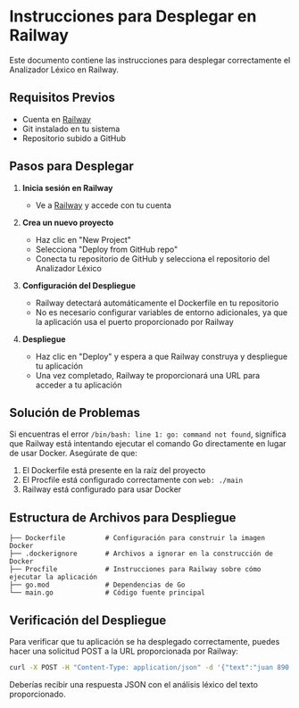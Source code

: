 # Instrucciones para Desplegar en Railway

Este documento contiene las instrucciones para desplegar correctamente el Analizador Léxico en Railway.

## Requisitos Previos

- Cuenta en [Railway](https://railway.app/)
- Git instalado en tu sistema
- Repositorio subido a GitHub

## Pasos para Desplegar

1. **Inicia sesión en Railway**
   - Ve a [Railway](https://railway.app/) y accede con tu cuenta

2. **Crea un nuevo proyecto**
   - Haz clic en "New Project"
   - Selecciona "Deploy from GitHub repo"
   - Conecta tu repositorio de GitHub y selecciona el repositorio del Analizador Léxico

3. **Configuración del Despliegue**
   - Railway detectará automáticamente el Dockerfile en tu repositorio
   - No es necesario configurar variables de entorno adicionales, ya que la aplicación usa el puerto proporcionado por Railway

4. **Despliegue**
   - Haz clic en "Deploy" y espera a que Railway construya y despliegue tu aplicación
   - Una vez completado, Railway te proporcionará una URL para acceder a tu aplicación

## Solución de Problemas

Si encuentras el error `/bin/bash: line 1: go: command not found`, significa que Railway está intentando ejecutar el comando Go directamente en lugar de usar Docker. Asegúrate de que:

1. El Dockerfile está presente en la raíz del proyecto
2. El Procfile está configurado correctamente con `web: ./main`
3. Railway está configurado para usar Docker

## Estructura de Archivos para Despliegue

```
├── Dockerfile          # Configuración para construir la imagen Docker
├── .dockerignore       # Archivos a ignorar en la construcción de Docker
├── Procfile            # Instrucciones para Railway sobre cómo ejecutar la aplicación
├── go.mod              # Dependencias de Go
└── main.go             # Código fuente principal
```

## Verificación del Despliegue

Para verificar que tu aplicación se ha desplegado correctamente, puedes hacer una solicitud POST a la URL proporcionada por Railway:

```bash
curl -X POST -H "Content-Type: application/json" -d '{"text":"juan 890 juan"}' https://tu-url-de-railway.app/analyze
```

Deberías recibir una respuesta JSON con el análisis léxico del texto proporcionado.